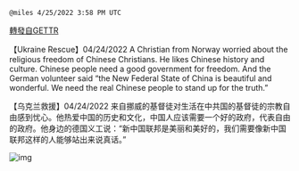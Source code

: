 
`@miles 4/25/2022 3:58 PM UTC`

[轉發自GETTR](https://gettr.com/post/p171hksed0f)

【Ukraine Rescue】04/24/2022  A Christian from Norway worried about the religious freedom of Chinese Christians. He likes Chinese history and culture. Chinese people need a good government for freedom. And the German volunteer said “the New Federal State of China is beautiful and wonderful. We need the real Chinese people to stand up for the truth.”

【乌克兰救援】04/24/2022  来自挪威的基督徒对生活在中共国的基督徒的宗教自由感到忧心。他热爱中国的历史和文化，中国人应该需要一个好的政府，代表自由的政府。他身边的德国义工说：“新中国联邦是美丽和美好的，我们需要像新中国联邦这样的人能够站出来说真话。”



![img](https://media.gettr.com/group33/getter/2022/04/25/15/6405aebc-3c78-f205-36be-d11593bde902/out.jpg)
